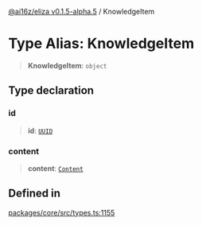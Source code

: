 [@ai16z/eliza v0.1.5-alpha.5](../index.md) / KnowledgeItem

# Type Alias: KnowledgeItem

> **KnowledgeItem**: `object`

## Type declaration

### id

> **id**: [`UUID`](UUID.md)

### content

> **content**: [`Content`](../interfaces/Content.md)

## Defined in

[packages/core/src/types.ts:1155](https://github.com/chefron/eliza/blob/main/packages/core/src/types.ts#L1155)
